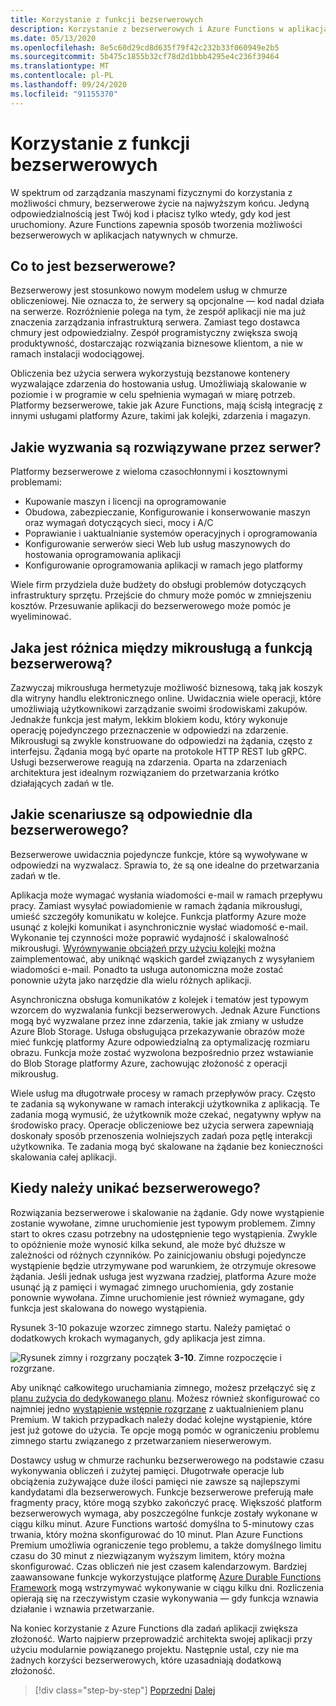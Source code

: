 ```yaml
---
title: Korzystanie z funkcji bezserwerowych
description: Korzystanie z bezserwerowych i Azure Functions w aplikacjach natywnych w chmurze
ms.date: 05/13/2020
ms.openlocfilehash: 8e5c60d29cd8d635f79f42c232b33f060949e2b5
ms.sourcegitcommit: 5b475c1855b32cf78d2d1bbb4295e4c236f39464
ms.translationtype: MT
ms.contentlocale: pl-PL
ms.lasthandoff: 09/24/2020
ms.locfileid: "91155370"
---
```

# <a name="leveraging-serverless-functions"></a>Korzystanie z funkcji bezserwerowych

W spektrum od zarządzania maszynami fizycznymi do korzystania z możliwości chmury, bezserwerowe życie na najwyższym końcu. Jedyną odpowiedzialnością jest Twój kod i płacisz tylko wtedy, gdy kod jest uruchomiony. Azure Functions zapewnia sposób tworzenia możliwości bezserwerowych w aplikacjach natywnych w chmurze.

## <a name="what-is-serverless"></a>Co to jest bezserwerowe?

Bezserwerowy jest stosunkowo nowym modelem usług w chmurze obliczeniowej. Nie oznacza to, że serwery są opcjonalne — kod nadal działa na serwerze. Rozróżnienie polega na tym, że zespół aplikacji nie ma już znaczenia zarządzania infrastrukturą serwera. Zamiast tego dostawca chmury jest odpowiedzialny. Zespół programistyczny zwiększa swoją produktywność, dostarczając rozwiązania biznesowe klientom, a nie w ramach instalacji wodociągowej.

Obliczenia bez użycia serwera wykorzystują bezstanowe kontenery wyzwalające zdarzenia do hostowania usług. Umożliwiają skalowanie w poziomie i w programie w celu spełnienia wymagań w miarę potrzeb. Platformy bezserwerowe, takie jak Azure Functions, mają ścisłą integrację z innymi usługami platformy Azure, takimi jak kolejki, zdarzenia i magazyn.

## <a name="what-challenges-are-solved-by-serverless"></a>Jakie wyzwania są rozwiązywane przez serwer?

Platformy bezserwerowe z wieloma czasochłonnymi i kosztownymi problemami:

- Kupowanie maszyn i licencji na oprogramowanie
- Obudowa, zabezpieczanie, Konfigurowanie i konserwowanie maszyn oraz wymagań dotyczących sieci, mocy i A/C
- Poprawianie i uaktualnianie systemów operacyjnych i oprogramowania
- Konfigurowanie serwerów sieci Web lub usług maszynowych do hostowania oprogramowania aplikacji
- Konfigurowanie oprogramowania aplikacji w ramach jego platformy

Wiele firm przydziela duże budżety do obsługi problemów dotyczących infrastruktury sprzętu. Przejście do chmury może pomóc w zmniejszeniu kosztów. Przesuwanie aplikacji do bezserwerowego może pomóc je wyeliminować.

## <a name="what-is-the-difference-between-a-microservice-and-a-serverless-function"></a>Jaka jest różnica między mikrousługą a funkcją bezserwerową?

Zazwyczaj mikrousługa hermetyzuje możliwość biznesową, taką jak koszyk dla witryny handlu elektronicznego online. Uwidacznia wiele operacji, które umożliwiają użytkownikowi zarządzanie swoimi środowiskami zakupów. Jednakże funkcja jest małym, lekkim blokiem kodu, który wykonuje operację pojedynczego przeznaczenie w odpowiedzi na zdarzenie.
Mikrousługi są zwykle konstruowane do odpowiedzi na żądania, często z interfejsu. Żądania mogą być oparte na protokole HTTP REST lub gRPC. Usługi bezserwerowe reagują na zdarzenia. Oparta na zdarzeniach architektura jest idealnym rozwiązaniem do przetwarzania krótko działających zadań w tle.

## <a name="what-scenarios-are-appropriate-for-serverless"></a>Jakie scenariusze są odpowiednie dla bezserwerowego?

Bezserwerowe uwidacznia pojedyncze funkcje, które są wywoływane w odpowiedzi na wyzwalacz. Sprawia to, że są one idealne do przetwarzania zadań w tle.

Aplikacja może wymagać wysłania wiadomości e-mail w ramach przepływu pracy. Zamiast wysyłać powiadomienie w ramach żądania mikrousługi, umieść szczegóły komunikatu w kolejce. Funkcja platformy Azure może usunąć z kolejki komunikat i asynchronicznie wysłać wiadomość e-mail. Wykonanie tej czynności może poprawić wydajność i skalowalność mikrousługi. [Wyrównywanie obciążeń przy użyciu kolejki](/azure/architecture/patterns/queue-based-load-leveling) można zaimplementować, aby uniknąć wąskich gardeł związanych z wysyłaniem wiadomości e-mail. Ponadto ta usługa autonomiczna może zostać ponownie użyta jako narzędzie dla wielu różnych aplikacji.

Asynchroniczna obsługa komunikatów z kolejek i tematów jest typowym wzorcem do wyzwalania funkcji bezserwerowych. Jednak Azure Functions mogą być wyzwalane przez inne zdarzenia, takie jak zmiany w usłudze Azure Blob Storage. Usługa obsługująca przekazywanie obrazów może mieć funkcję platformy Azure odpowiedzialną za optymalizację rozmiaru obrazu. Funkcja może zostać wyzwolona bezpośrednio przez wstawianie do Blob Storage platformy Azure, zachowując złożoność z operacji mikrousług.

Wiele usług ma długotrwałe procesy w ramach przepływów pracy. Często te zadania są wykonywane w ramach interakcji użytkownika z aplikacją. Te zadania mogą wymusić, że użytkownik może czekać, negatywny wpływ na środowisko pracy. Operacje obliczeniowe bez użycia serwera zapewniają doskonały sposób przenoszenia wolniejszych zadań poza pętlę interakcji użytkownika. Te zadania mogą być skalowane na żądanie bez konieczności skalowania całej aplikacji.

## <a name="when-should-you-avoid-serverless"></a>Kiedy należy unikać bezserwerowego?

Rozwiązania bezserwerowe i skalowanie na żądanie. Gdy nowe wystąpienie zostanie wywołane, zimne uruchomienie jest typowym problemem. Zimny start to okres czasu potrzebny na udostępnienie tego wystąpienia. Zwykle to opóźnienie może wynosić kilka sekund, ale może być dłuższe w zależności od różnych czynników. Po zainicjowaniu obsługi pojedyncze wystąpienie będzie utrzymywane pod warunkiem, że otrzymuje okresowe żądania. Jeśli jednak usługa jest wyzwana rzadziej, platforma Azure może usunąć ją z pamięci i wymagać zimnego uruchomienia, gdy zostanie ponownie wywołana. Zimne uruchomienie jest również wymagane, gdy funkcja jest skalowana do nowego wystąpienia.

Rysunek 3-10 pokazuje wzorzec zimnego startu. Należy pamiętać o dodatkowych krokach wymaganych, gdy aplikacja jest zimna.

![Rysunek zimny i rozgrzany początek ](./media/cold-start-warm-start.png)
 **3-10**. Zimne rozpoczęcie i rozgrzane.

Aby uniknąć całkowitego uruchamiania zimnego, możesz przełączyć się z [planu zużycia do dedykowanego planu](https://azure.microsoft.com/blog/understanding-serverless-cold-start/). Możesz również skonfigurować co najmniej jedno [wystąpienie wstępnie rozgrzane](/azure/azure-functions/functions-premium-plan#pre-warmed-instances) z uaktualnieniem planu Premium. W takich przypadkach należy dodać kolejne wystąpienie, które jest już gotowe do użycia. Te opcje mogą pomóc w ograniczeniu problemu zimnego startu związanego z przetwarzaniem nieserwerowym.

Dostawcy usług w chmurze rachunku bezserwerowego na podstawie czasu wykonywania obliczeń i zużytej pamięci. Długotrwałe operacje lub obciążenia zużywające duże ilości pamięci nie zawsze są najlepszymi kandydatami dla bezserwerowych. Funkcje bezserwerowe preferują małe fragmenty pracy, które mogą szybko zakończyć pracę. Większość platform bezserwerowych wymaga, aby poszczególne funkcje zostały wykonane w ciągu kilku minut. Azure Functions wartość domyślna to 5-minutowy czas trwania, który można skonfigurować do 10 minut. Plan Azure Functions Premium umożliwia ograniczenie tego problemu, a także domyślnego limitu czasu do 30 minut z niezwiązanym wyższym limitem, który można skonfigurować. Czas obliczeń nie jest czasem kalendarzowym. Bardziej zaawansowane funkcje wykorzystujące platformę [Azure Durable Functions Framework](/azure/azure-functions/durable/durable-functions-overview?tabs=csharp) mogą wstrzymywać wykonywanie w ciągu kilku dni. Rozliczenia opierają się na rzeczywistym czasie wykonywania — gdy funkcja wznawia działanie i wznawia przetwarzanie.

Na koniec korzystanie z Azure Functions dla zadań aplikacji zwiększa złożoność. Warto najpierw przeprowadzić architekta swojej aplikacji przy użyciu modularnie powiązanego projektu. Następnie ustal, czy nie ma żadnych korzyści bezserwerowych, które uzasadniają dodatkową złożoność.

>[!div class="step-by-step"]
>[Poprzedni](leverage-containers-orchestrators.md) 
> [Dalej](combine-containers-serverless-approaches.md)
